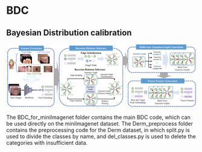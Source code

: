 # BDC
## Bayesian Distribution calibration

![model_architecture](fig/MA_BDC.jpg)



The BDC_for_miniImagenet folder contains the main BDC code, which can be used directly on the miniImagenet dataset. The Derm_preprocess folder contains the preprocessing code for the Derm dataset, in which split.py is used to divide the classes by name, and del_classes.py is used to delete the categories with insufficient data.
